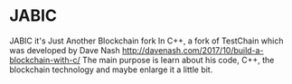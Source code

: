 # JABIC
JABIC it's Just Another Blockchain fork In C++, a fork of TestChain which was developed by Dave Nash http://davenash.com/2017/10/build-a-blockchain-with-c/ The main purpose is learn about his code, C++, the blockchain technology and maybe enlarge it a little bit.
